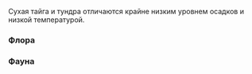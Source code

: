Сухая тайга и тундра отличаются крайне низким уровнем осадков и низкой температурой.

### Флора

### Фауна